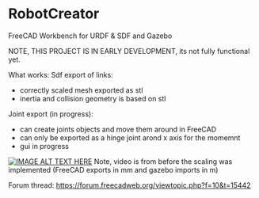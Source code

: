 # RobotCreator
FreeCAD Workbench for URDF &amp; SDF and Gazebo

NOTE, THIS PROJECT IS IN EARLY DEVELOPMENT, its not fully functional yet.

What works:
Sdf export of links: 
  - correctly scaled mesh exported as stl 
  - inertia and collision geometry is based on stl
  
Joint export (in progress):
  - can create joints objects and move them around in FreeCAD
  - can only be exported as a hinge joint arond x axis for the momemnt
  - gui in progress
  
[![IMAGE ALT TEXT HERE](https://img.youtube.com/vi/BKoqIrubiao/0.jpg)](https://www.youtube.com/watch?v=BKoqIrubiao)
Note, video is from before the scaling was implemented (FreeCAD exports in mm and gazebo imports in m)

Forum thread:
https://forum.freecadweb.org/viewtopic.php?f=10&t=15442
